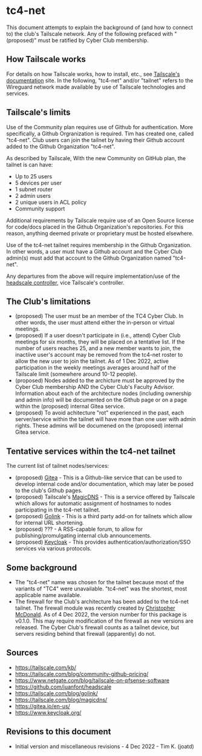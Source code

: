 # tc4-net

This document attempts to explain the background of (and how to connect to) the club's Tailscale network.  Any of the following prefaced with "(proposed)" must be ratified by Cyber Club membership.

## How Tailscale works

For details on how Tailscale works, how to install, etc., see [Tailscale's documentation](https://tailscale.com/kb/) site.  In the following, "tc4-net" and/or "tailnet" refers to the Wireguard network made available by use of Tailscale technologies and services.

## Tailscale's limits

Use of the Community plan requires use of Github for authentication.  More specifically, a Github Orgranization is required. Tim has created one, called "tc4-net".  Club users can join the tailnet by having their Github account added to the Github Organization "tc4-net".

As described by Tailscale, With the new Community on GitHub plan, the tailnet is can have:
* Up to 25 users
* 5 devices per user
* 1 subnet router
* 2 admin users
* 2 unique users in ACL policy
* Community support

Additional requirements by Tailscale require use of an Open Source license for code/docs placed in the Github Organization's repositories.  For this reason, anything deemed private or proprietary must be hosted elsewhere.

Use of the tc4-net tailnet requires membership in the Github Organization.  In other words, a user must have a Github account and the Cyber Club admin(s) must add that account to the Github Organization named "tc4-net".

Any departures from the above will require implementation/use of the [headscale controller](https://github.com/juanfont/headscale), vice Tailscale's controller.

## The Club's limitations

* (proposed) The user must be an member of the TC4 Cyber Club.  In other words, the user must attend either the in-person or virtual meetings.
* (proposed) If a user doesn't participate in (i.e., attend) Cyber Club meetings for six months, they will be placed on a tentative list.  If the number of users reaches 25, and a new member wants to join, the inactiive user's account may be removed from the tc4-net roster to allow the new user to join the tailnet.  As of 1 Dec 2022, active participation in the weekly meetings averages around half of the Tailscale limit (somewhere around 10-12 people).
* (proposed) Nodes added to the archicture must be approved by the Cyber Club membership AND the Cyber Club's Faculty Advisor. Information about each of the architecture nodes (including ownership and admin info) will be documented on the Github page or on a page within the (proposed) internal Gitea service.
* (proposed) To avoid achitecture "rot" experienced in the past, each server/service within the tailnet will have more than one user with admin rights.  These admins will be documened on the (proposed) internal Gitea service.

## Tentative services within the tc4-net tailnet

The current list of tailnet nodes/services:

* (proposed) [Gitea](https://gitea.io/en-us/) - This is a Github-like service that can be used to develop internal code and/or documentation, which may later be posed to the club's Github pages.
* (proposed) Tailscale's [MagicDNS](https://tailscale.com/blog/magicdns/) - This is a service offered by Tailscale which allows for automatic assignment of hostnames to nodes participating in the tc4-net tailnet.
* (proposed) [Golink](https://tailscale.com/blog/golink/) - This is a third party add-on for tailnets which allow for internal URL shortening.
* (proposed) ??? - A RSS-capable forum, to allow for publishing/promulgating internal club announcements.
* (proposed) [Keycloak](https://www.keycloak.org/) - This provides authentication/authorization/SSO services via various protocols.

## Some background

* The "tc4-net" name was chosen for the tailnet because most of the variants of "TC4" were unavailable.  "tc4-net" was the shortest, most applicable name available.
* The firewall for the Club's architecture has been added to the tc4-net tailnet.  The firewall module was recently created by [Christopher McDonald](https://www.netgate.com/blog/tailscale-on-pfsense-software).  As of 4 Dec 2022, the version number for this package is v0.1.0.  This may require modification of the firewall as new versions are released.  The Cyber Club's firewall counts as a tailnet device, but servers residing behind that firewall (apparently) do not.

## Sources

* https://tailscale.com/kb/
* https://tailscale.com/blog/community-github-pricing/
* https://www.netgate.com/blog/tailscale-on-pfsense-software
* https://github.com/juanfont/headscale
* https://tailscale.com/blog/golink/
* https://tailscale.com/blog/magicdns/
* https://gitea.io/en-us/
* https://www.keycloak.org/

## Revisions to this document

* Initial version and miscellaneous revisions - 4 Dec 2022 - Tim K. (joatd)
